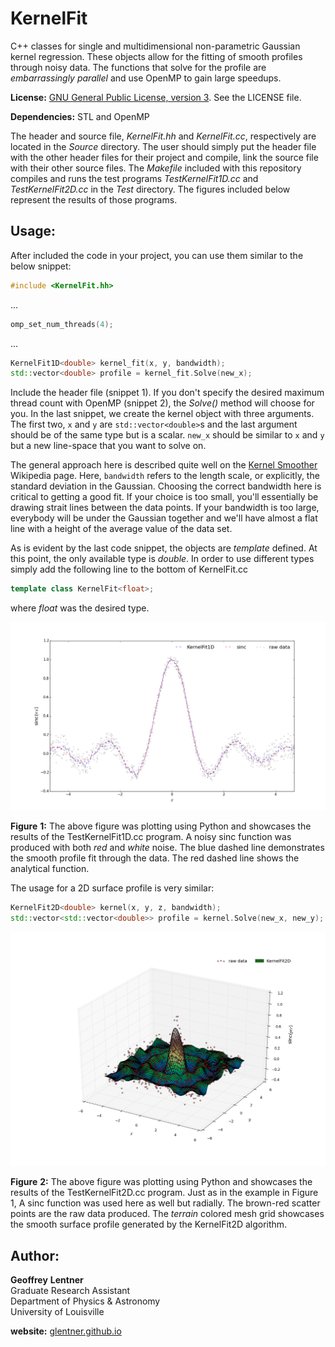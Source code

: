 # KernelFit

C++ classes for single and multidimensional non-parametric Gaussian kernel
regression. These objects allow for the fitting of smooth profiles through
noisy data. The functions that solve for the profile are 
*embarrassingly parallel* and use OpenMP to gain large speedups.

**License:** 
[GNU General Public License, version 3](https://www.gnu.org/copyleft/gpl.html). 
See the LICENSE file.

**Dependencies:**
STL and OpenMP

The header and source file, *KernelFit.hh* and *KernelFit.cc*, respectively
are located in the *Source* directory. The user should simply put the header
file with the other header files for their project and compile, link the
source file with their other source files. The *Makefile* included with this
repository compiles and runs the test programs *TestKernelFit1D.cc* and
*TestKernelFit2D.cc* in the *Test* directory. The figures included below 
represent the results of those programs.

## Usage:

After included the code in your project, you can use them similar to the
below snippet:

```C++
#include <KernelFit.hh>
```

...


```C++
omp_set_num_threads(4);
```

...

```C++
KernelFit1D<double> kernel_fit(x, y, bandwidth);
std::vector<double> profile = kernel_fit.Solve(new_x);
```

Include the header file (snippet 1). If you don't specify the desired maximum
thread count with OpenMP (snippet 2), the *Solve()* method will choose for you.
In the last snippet, we create the kernel object with three arguments. The first
two, `x` and `y` are `std::vector<double>`s and the last argument should be of
the same type but is a scalar. `new_x` should be similar to `x` and `y` but a
new line-space that you want to solve on.

The general approach here is described quite
well on the [Kernel Smoother](http://en.wikipedia.org/wiki/Kernel_smoother)
Wikipedia page. Here, `bandwidth` refers to the length scale, or explicitly,
the standard deviation in the Gaussian. Choosing the correct bandwidth here is
critical to getting a good fit. If your choice is too small, you'll essentially
be drawing strait lines between the data points. If your bandwidth is too large,
everybody will be under the Gaussian together and we'll have almost a flat line
with a height of the average value of the data set.

As is evident by the last code snippet, the objects are *template* defined.
At this point, the only available type is *double*. In order to use different
types simply add the following line to the bottom of KernelFit.cc

```C++
template class KernelFit<float>;
```

where *float* was the desired type.

![example](Figures/KernelFit1D.png "Results of KernelFit1D")

**Figure** **1:** The above figure was plotting using Python and showcases the 
results of the TestKernelFit1D.cc program. A noisy sinc function was produced 
with both *red* and *white* noise. The blue dashed line demonstrates the smooth 
profile fit through the data. The red dashed line shows the analytical function.

The usage for a 2D surface profile is very similar:

```C++
KernelFit2D<double> kernel(x, y, z, bandwidth);
std::vector<std::vector<double>> profile = kernel.Solve(new_x, new_y);
```

![example](Figures/KernelFit2D.png "Results of KernelFit1D")

**Figure** **2:** The above figure was plotting using Python and showcases the 
results of the TestKernelFit2D.cc program. Just as in the example in Figure 1,
A sinc function was used here as well but radially. The brown-red scatter points
are the raw data produced. The *terrain* colored mesh grid showcases the 
smooth surface profile generated by the KernelFit2D algorithm.


## Author:

**Geoffrey** **Lentner** <br />
Graduate Research Assistant <br />
Department of Physics & Astronomy <br />
University of Louisville

**website:** [glentner.github.io](http://glentner.github.io)













